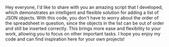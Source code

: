 Hey everyone, I'd like to share with you an amazing script that I developed, which demonstrates an intelligent and flexible solution for adding a list of JSON objects. With this code, you don't have to worry about the order of the spreadsheet in question, since the objects in the list can be out of order and still be inserted correctly. This brings more ease and flexibility to your work, allowing you to focus on other important tasks. I hope you enjoy my code and can find inspiration here for your own projects!
